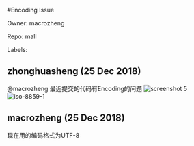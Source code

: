 #Encoding Issue

Owner: macrozheng

Repo: mall

Labels: 

## zhonghuasheng (25 Dec 2018)

@macrozheng 最近提交的代码有Encoding的问题
![screenshot 5](https://user-images.githubusercontent.com/16185320/50416965-5525cf00-085e-11e9-8756-bb149564ffc4.png)
![iso-8859-1](https://user-images.githubusercontent.com/16185320/50416971-5eaf3700-085e-11e9-9504-94f40354b2d0.PNG)


## macrozheng (25 Dec 2018)

现在用的编码格式为UTF-8

